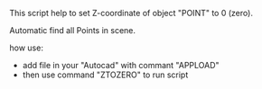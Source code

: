 This script help to set Z-coordinate of object "POINT" to 0 (zero).

Automatic find all Points in scene.

how use:
- add file in your "Autocad" with commant "APPLOAD"
- then use command "ZTOZERO" to run script
